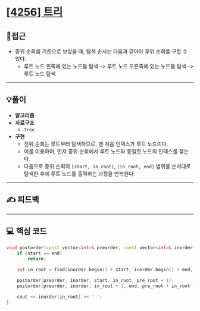 # [[4256] 트리](https://www.acmicpc.net/problem/4256)

## 🤔접근
- 중위 순회를 기준으로 보았을 때, 탐색 순서는 다음과 같아야 후위 순회를 구할 수 있다.
	- 루트 노드 왼쪽에 있는 노드들 탐색 -> 루트 노드 오른족에 있는 노드들 탐색 -> 루트 노드 탐색
___
## 💡풀이
- <B>알고리즘</B>
- <b>자료구조</b>
	- `Tree`
- <b>구현</b>
	- 전위 순회는 루트부터 탐색하므로, 맨 처음 인덱스가 루트 노드이다.
	- 이를 이용하여, 먼저 중위 순회에서 루트 노드와 동일한 노드의 인덱스를 찾는다.
	- 다음으로 중위 순회의 `[start, in_root)`, `(in_root, end]` 범위를 순서대로 탐색한 후에 루트 노드를 출력하는 과정을 반복한다.
___
## ✍ 피드백
___
## 💻 핵심 코드
```c++
void postorder(const vector<int>& preorder, const vector<int>& inorder, int start, int end, int pre_root) {
    if (start == end)
        return;

    int in_root = find(inorder.begin() + start, inorder.begin() + end, preorder[pre_root]) - inorder.begin();

    postorder(preorder, inorder, start, in_root, pre_root + 1);
    postorder(preorder, inorder, in_root + 1, end, pre_root + in_root - start + 1);

    cout << inorder[in_root] << ' ';
}
```